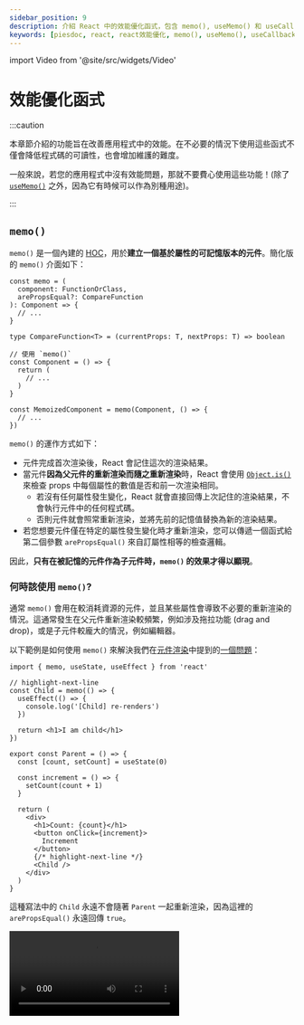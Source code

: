 ```yaml
---
sidebar_position: 9
description: 介紹 React 中的效能優化函式，包含 memo(), useMemo() 和 useCallback()。
keywords: [piesdoc, react, react效能優化, memo(), useMemo(), useCallback()]
---
```


import Video from '@site/src/widgets/Video'

# 效能優化函式

:::caution

本章節介紹的功能旨在改善應用程式中的效能。在不必要的情況下使用這些函式不僅會降低程式碼的可讀性，也會增加維護的難度。

一般來說，若您的應用程式中沒有效能問題，那就不要費心使用這些功能！(除了 [`useMemo()`](#usememo) 之外，因為它有時候可以作為別種用途)。

:::

## `memo()`

`memo()` 是一個內建的 [HOC](https://reactjs.org/docs/higher-order-components.html)，用於**建立一個基於屬性的可記憶版本的元件**。簡化版的 `memo()` 介面如下：

```tsx showLineNumbers
const memo = (
  component: FunctionOrClass,
  arePropsEqual?: CompareFunction
): Component => {
  // ...
}

type CompareFunction<T> = (currentProps: T, nextProps: T) => boolean

// 使用 `memo()`
const Component = () => {
  return (
    // ...
  )
}

const MemoizedComponent = memo(Component, () => {
  // ...
})
```

`memo()` 的運作方式如下：

- 元件完成首次渲染後，React 會記住這次的渲染結果。
- 當元件**因為父元件的重新渲染而隨之重新渲染**時，React 會使用 [`Object.is()`](https://developer.mozilla.org/en-US/docs/Web/JavaScript/Reference/Global_Objects/Object/is) 來檢查 props 中每個屬性的數值是否和前一次渲染相同。
  - 若沒有任何屬性發生變化，React 就會直接回傳上次記住的渲染結果，不會執行元件中的任何程式碼。
  - 否則元件就會照常重新渲染，並將先前的記憶值替換為新的渲染結果。
- 若您想要元件僅在特定的屬性發生變化時才重新渲染，您可以傳遞一個函式給第二個參數 `arePropsEqual()` 來自訂屬性相等的檢查邏輯。

因此，**只有在被記憶的元件作為子元件時，`memo()` 的效果才得以顯現**。

### 何時該使用 `memo()`?

通常 `memo()` 會用在較消耗資源的元件，並且某些屬性會導致不必要的重新渲染的情況。這通常發生在父元件重新渲染較頻繁，例如涉及拖拉功能 (drag and drop)，或是子元件較龐大的情況，例如編輯器。

以下範例是如何使用 `memo()` 來解決我們在[元件渲染](./component-rendering)中提到的[一個問題](./component-rendering#渲染是遞迴的)：

```tsx showLineNumbers
import { memo, useState, useEffect } from 'react'

// highlight-next-line
const Child = memo(() => {
  useEffect(() => {
    console.log('[Child] re-renders')
  })

  return <h1>I am child</h1>
})

export const Parent = () => {
  const [count, setCount] = useState(0)

  const increment = () => {
    setCount(count + 1)
  }

  return (
    <div>
      <h1>Count: {count}</h1>
      <button onClick={increment}>
        Increment
      </button>
      {/* highlight-next-line */}
      <Child />
    </div>
  )
}
```

這種寫法中的 `Child` 永遠不會隨著 `Parent` 一起重新渲染，因為這裡的 `arePropsEqual()` 永遠回傳 `true`。

<Video src="/video/react/component-rendering_children-prop.mov" />

:::info

假設某個元件被 `memo()` 記憶起來，這是否代表只要 `arePropsEqual()` 回傳的是真值 (truthy)，該元件就不會重新渲染？

**不，並不是這樣！**我們知道元件會在[響應式數值](./reactive-values)改變時重新渲染，但是屬性並不是元件中唯一一個響應式數值。`memo()` 僅有在該次重新渲染是由父元件觸發時才會作用，如果該次重新渲染是由非屬性的響應式數值 (例如狀態) 所導致的，那麼元件依然會重新渲染。

您可以這樣想：`memo()` 記憶的並不是元件輸出的 HTML，也不是元件在某一個時刻的快照 (snapshot)；相反地，他運作的方式比較像是指向某個特定元件實體的指標。當 `arePropsEqual()` 回傳的為假值 (falsy) 時，新的元件實體會被產生，然後該指標就會從舊的實體轉向新的實體。因此元件內部的變化依然會照常發生，不受 `memo()` 影響。

:::

## `useMemo()`

:::note

若您曾經學過 Vue，可以把 `useMemo()` 看成是不知道何時該更新自己的 `computed()`。

:::

`useMemo()` 是一個內建的鉤子，用於**記憶任何您想記憶的東西**。與 `useEffect()` 相似，`useMemo()` 接收一個**回呼函式 (calback function)** 和一個**依賴值陣列** 作為參數。簡化版的 `useMemo()` 介面如下：

```ts showLineNumbers
type useMemo<T> = (
  callback: () => T,
  dependencies: any[],
) => void

// 使用 `useMemo()`
const something = useMemo(() => {
  return ...
}, [])
```

`useMemo()` 的運作方式如下：

- React 在元件首次渲染時呼叫 `callback`，並記住他的回傳值。
- 當元件重新渲染時，React 會使用 [`Object.is()`](https://developer.mozilla.org/en-US/docs/Web/JavaScript/Reference/Global_Objects/Object/is) 來檢查 `dependencies` 中每個元素的值是否和前一次渲染相同。
  - 若沒有任何元素發生變化，React 就會直接回傳上次記住的數值。
  - 否則 `callback` 就會被呼叫，並用他的回傳值取代先前的記憶值。

### 何時該使用 `useMemo()`?

通常 `useMemo()` 適用於以下情況：

1. 在元件重新渲染時跳過較消耗資源的運算。
2. 避免變數在元件重新渲染時被重新宣告。
3. 當 `useEffect()` 和 `useState()` 一起使用。

#### 在元件重新渲染時跳過較消耗資源的運算

有時候我們需要在元件內執行較消耗資源的運算。若這些運算在每次渲染都被執行，我們可能就會在元件在重新渲染時感受到明顯的延遲。然而，在 `useMemo()` 的幫助下，我們可以確保這些運算只會在某些數值發生變化時執行。例如：

```tsx showLineNumbers
import { useState, useMemo } from 'react'

export const Example = () => {
  const [users, setUsers] = useState([
    { id: 1, name: 'User A' },
    { id: 2, name: 'User B' },
    { id: 3, name: 'User C' },
  ])

  // 這會在每次渲染時執行。
  // highlight-start
  const matchedUsers = users.filter(
    (user) => user.name.includes('A')
  )
  // highlight-end

  // 這只會在 `users` 改變時執行。
  // highlight-start
  const matchedUsers = useMemo(
    () => users.filter((user) => user.name.includes('A')),
    [users]
  )
  // highlight-end

  return (
    // ...
  )
}
```

#### 避免變數在元件重新渲染時被重新宣告

有時候我們需要將某個非原始型別的數值 (例如函式) 當做子元件的屬性。由於未被記憶的值會隨著元件的重新渲染被重新宣告，他們每次都會指向不同的物件，導致子元件上的 `memo()` 失效。

要解決這個問題，我們可以使用 `useMemo()` 來將數值記憶起來，這樣我們就能在不同的渲染中取得相同的值。例如：

```tsx showLineNumbers
import { useMemo } from 'react'

export const Example = () => {
  // 小心！
  // 這個物件會隨著 `Example` 的重新渲染被重新宣告。
  // highlight-next-line
  const user = {
    age: 5,
  }

  // 這個物件不會隨著 `Example` 的重新渲染被重新宣告。
  // highlight-start
  const user = useMemo(() => ({
    age: 5,
  }), [])
  // highlight-end

  return (
    // ...
  )
}
```

#### 當 `useEffect()` 和 `useState()` 一起使用

有時候我們需要在某些屬性或狀態改變時更新另外一個狀態。在某些情況下，使用 `useMemo()` 會比使用 `useEffect()` + `setState()` 還要理想。

長話短說，這種寫法：

```tsx showLineNumbers
import { useState, useMemo } from 'react'

interface IExampleProps {
  keyword: string
}

export const Example = ({ keyword }: IExampleProps) => {
  const [users, setUsers] = useState([
    { id: 1, name: 'User A' },
    { id: 2, name: 'User B' },
    { id: 3, name: 'User C' },
  ])

  // highlight-start
  const matchedUsers = useMemo(
    () => users.filter((user) => user.name.includes(keyword)),
    [keyword]
  )
  // highlight-end

  return (
    // ...
  )
}
```

會比下面這種寫法還要簡潔：

```tsx showLineNumbers
import { useState, useEffect } from 'react'

interface IExampleProps {
  keyword: string
}

export const Example = ({ keyword }: IExampleProps) => {
  const [users, setUsers] = useState([
    { id: 1, name: 'User A' },
    { id: 2, name: 'User B' },
    { id: 3, name: 'User C' },
  ])

  // highlight-start
  const [matchedUsers, setMatchedUsers] = useState([])

  useEffect(() => {
    setMatchedUsers(
      users.filter((user) => user.name.includes(keyword))
    )
  }, [keyword])
  // highlight-end

  return (
    // ...
  )
}
```


:::info

我們可以使用 `useMemo()` 來記憶某個元件嗎？

我們可以這麼做！和 [`memo()`](#memo) 相似，若元件中任何非屬性的響應式數值發生變化，被記憶的元件就會重新渲染。主要的差別是 `memo()` 會在 `arePropsEqual()` 的回傳值為假值時建立新的元件實體，而 `useMemo()` 則會在 `dependencies` 發生變化時建立新的元件實體。

:::

很重要的一點是，**傳入 `useMemo()` 的 `callback` 不該有副作用**，例如修改變數或是呼叫 API。該函式應該要是純淨的，意即相同的輸入總是會得到相同的輸出，而且不會影響到其他的變數。

## `useCallback()`

`useCallback()` 是一個內建的鉤子，用於**記憶一個函式**。與 `useEffect()` 相似，`useMemo()` 接收一個**回呼函式**和一個**依賴值陣列**作為參數。簡化版的 `useCallback()` 介面如下：

```ts showLineNumbers
type useCallback<T extends Function> = (
  callback: T,
  dependencies: any[],
) => void

// 使用 `useCallback()`
const myFunction = useCallback(() => {
  // ...
}, [])
```

`useCallback()` 的運作方式如下：

- 在元件首次渲染時，React 會記住 `callback`。
- 當元件重新渲染時，React 會使用 [`Object.is()`](https://developer.mozilla.org/en-US/docs/Web/JavaScript/Reference/Global_Objects/Object/is) 來檢查 `dependencies` 中每個元素的值是否和前一次渲染相同。
  - 若沒有任何元素發生變化，React 就會直接回傳上次記住的數值。
  - 否則舊的記憶值就會被新的 `callback` 取代。

舉例來說：

```tsx showLineNumbers
// highlight-next-line
import { useState, useCallback } from 'react'

export const Example = () => {
  const [count, setCount] = useState(0)

  const increment = () => {
    setCount(count + 1)
  }

  const showCount = () => {
    console.log(count)
  }

  // highlight-next-line
  const memoizedShowCount = useCallback(showCount, [])

  return (
    <div>
      <h1>Count: {count}</h1>
      <button onClick={increment}>
        Increment
      </button>
      <button onClick={showCount}>
        Show Count
      </button>
      {/* highlight-next-line */}
      <button onClick={memoizedShowCount}>
        Show Count (Memoized)
      </button>
    </div>
  )
}
```

<Video src="/video/react/optimization-functions_use-callback-show-count.mov" />

在這個範例中，一開始點擊 "Show Count" 和 "Show Count (Memoized)" 都會在主控台中顯示 `0`。在點擊 "Increment" 三次後，點擊 "Show Count" 顯示了 `3`，而點擊 "Show Count (Memoized)" 卻依然顯示 `0`。

發生這種情況是因為在首次渲染中，`count` 的數值為 `0`，代表元件中所有的 `count` 都會被取代成 `0`。我們並沒有放置任何數值到 `useCallback()` 的依賴值陣列中，因此 `memoizedShowCount()` 中的 `count` 永遠不會被更新，從而在呼叫的時候顯示了 `0`。

### 何時該使用 `useCallback()`?

通常 `useCallback()` 使用在函式被作為子元件的屬性，或是函式是某個副作用的依賴值的情況。舉例來說：

```tsx showLineNumbers
import { memo, useState } from 'react'

// highlight-next-line
const MemoizedChild = memo(() => {
  // ...
})

export const Example = () => {
  const [count, setCount] = useState(0)

  // highlight-next-line
  const increment = () => {
    setCount(count + 1)
  }

  return (
    <div>
      <h1>Count: {count}</h1>
      <button onClick={increment}>
        Increment
      </button>
      {/* highlight-next-line */}
      <MemoizedChild increment={increment} />
    </div>
  )
}
```

在這個範例中，儘管 `MemoizedChild` 已經用 `memo()` 記憶起來了，他還是會隨著 `Example` 一同重新渲染。

<Video src="/video/react/optimization-functions_use-callback-before.mov" />

這是因為每次 `Example` 重新渲染時，`increment()` 都會被重新宣告；由於 `increment()` 屬於非原始型別，他每次都會指向不同的物件，導致 `memo()` 認為 `increment()` 在兩次渲染之間發生變化了。

要解決這個問題，我們可以將 `increment()` 包裹在 `useCallback()` 中，這樣即使 `Example` 重新渲染，他也能指向相同的物件：

```tsx showLineNumbers
// highlight-next-line
import { memo, useState, useCallback } from 'react'

const MemoizedChild = memo(() => {
  // ...
})

export const Example = () => {
  const [count, setCount] = useState(0)

  // highlight-start
  const increment = useCallback(() => {
    setCount(prev => prev + 1)
  }, [])
  // highlight-end

  return (
    <div>
      <h1>Count: {count}</h1>
      <button onClick={increment}>
        Increment
      </button>
      {/* highlight-next-line */}
      <MemoizedChild increment={increment} />
    </div>
  )
}
```

請注意，我們在 `setCount()` 中使用了[更新函式](./use-state-in-depth#更新函式-updater-functions)，這樣我們就不需要將 `count` 放在 `useCallback()` 的依賴值陣列中。如此一來我們就能保證被傳遞給 `MemoizedChild` 的 `increment()` 在每次渲染中都會指向相同的物件，從而使 `memo()` 能如預期的運作。

<Video src="/video/react/optimization-functions_use-callback-after.mov" />

:::info

您可能已經注意到 `useCallback()` 和 `useMemo()` 非常相似，確實是如此！您也可以使用 `useMemo()` 來記憶一個函式，然而這可能會稍微降低程式碼的可讀性。例如：

```ts showLineNumbers
import { useMemo } from 'react'

// 這種寫法有點難閱讀。
const increment = useMemo(() => () => {
  setCount(prev => prev + 1)
}, [])

// 這種寫法比較好讀，但是他的作用和 `useCallback()` 一模一樣。
const increment = useMemo(() => {
  return () => {
    setCount(prev => prev + 1)
  }
}, [])
```

雖然您可以藉由顯性回傳來讓程式碼變得好看一些 (看起來其實挺不錯的！)，但是那樣做的結果就和 `useCallback()` 一模一樣。總而言之，只要將 `useCallback()` 視為**回傳 `callback` 本身，而不是回傳 `callback` 呼叫的結果的 `useMemo()`** 即可。

```ts showLineNumbers
import { useMemo } from 'react'

const useCallback = (callback: () => any, dependencies: any[]) => {
  return useMemo(
    // highlight-next-line
    () => callback,
    dependencies
  )
}
```

:::

:::caution

我們不得不再說一次：**盡量不要在不需要這些功能的地方使用他們**！

:::